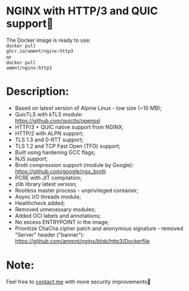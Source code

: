 # NGINX with HTTP/3 and QUIC support🚀

The Docker image is ready to use:<br>
<code>docker pull ghcr.io/ammnt/nginx:http3</code><br>
or<br>
<code>docker pull ammnt/nginx:http3</code>

# Description:

- Based on latest version of Alpine Linux - low size (~10 MB);
- QuicTLS with kTLS module:<br>
https://github.com/quictls/openssl
- HTTP/3 + QUIC native support from NGINX;
- HTTP/2 with ALPN support;
- TLS 1.3 and 0-RTT support;
- TLS 1.2 and TCP Fast Open (TFO) support;
- Built using hardening GCC flags;
- NJS support;
- Brotli compression support (module by Google):<br>
https://github.com/google/ngx_brotli
- PCRE with JIT compilation;
- zlib library latest version;
- Rootless master process - unprivileged container;
- Async I/O threads module;
- Healthcheck added;
- Removed unnecessary modules;
- Added OCI labels and annotations;
- No excess ENTRYPOINT in the image;
- Prioritize ChaCha cipher patch and anonymous signature - removed "Server" header ("banner"):<br>
https://github.com/ammnt/nginx/blob/http3/Dockerfile

# Note:

Feel free to <a href="https://github.com/ammnt/nginx/issues/new">contact me</a> with more security improvements🙋
